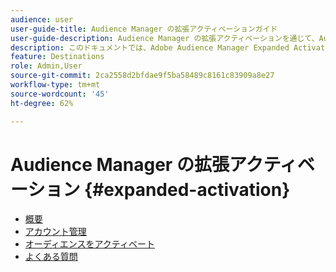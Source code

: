 ```yaml
---
audience: user
user-guide-title: Audience Manager の拡張アクティベーションガイド
user-guide-description: Audience Manager の拡張アクティベーションを通じて、Audience Manager からソーシャルおよび広告の宛先に対してオーディエンスをアクティブ化します。
description: このドキュメントでは、Adobe Audience Manager Expanded Activation の目次を一覧表示します
feature: Destinations
role: Admin,User
source-git-commit: 2ca2558d2bfdae9f5ba58489c8161c83909a8e27
workflow-type: tm+mt
source-wordcount: '45'
ht-degree: 62%

---
```



# Audience Manager の拡張アクティベーション {#expanded-activation}

* [概要](./overview.md)
* [アカウント管理](./administration.md)
* [オーディエンスをアクティベート](./activate-audiences.md)
* [よくある質問](./faq.md)
